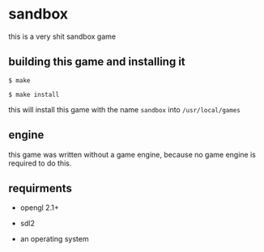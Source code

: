 # sandbox

this is a very shit sandbox game

## building this game and installing it
```console
$ make

$ make install
```

this will install this game with the name `sandbox` into `/usr/local/games`

## engine

this game was written without a game engine, because no game engine is required
to do this.

## requirments
 - opengl 2.1+

 - sdl2

 - an operating system
